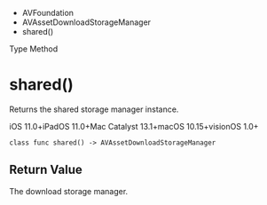 

- AVFoundation
- AVAssetDownloadStorageManager
-  shared() 

Type Method

# shared()

Returns the shared storage manager instance.

iOS 11.0+iPadOS 11.0+Mac Catalyst 13.1+macOS 10.15+visionOS 1.0+

``` source
class func shared() -> AVAssetDownloadStorageManager
```

## Return Value

The download storage manager.

